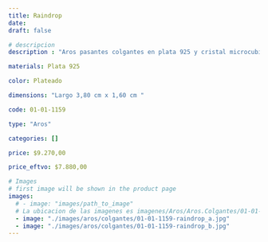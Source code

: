 ```yaml
---
title: Raindrop
date: 
draft: false

# descripcion
description : "Aros pasantes colgantes en plata 925 y cristal microcubic. Línea premium."

materials: Plata 925

color: Plateado

dimensions: "Largo 3,80 cm x 1,60 cm "

code: 01-01-1159

type: "Aros"

categories: []

price: $9.270,00

price_eftvo: $7.880,00

# Images
# first image will be shown in the product page
images:
  # - image: "images/path_to_image"
  # La ubicacion de las imagenes es imagenes/Aros/Aros.Colgantes/01-01-1159-raindrop
  - image: "./images/aros/colgantes/01-01-1159-raindrop_a.jpg"
  - image: "./images/aros/colgantes/01-01-1159-raindrop_b.jpg"
---
```

